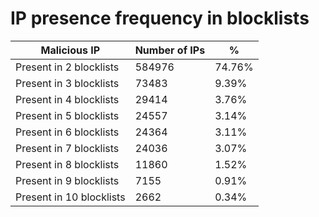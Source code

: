# IP presence frequency in blocklists
| Malicious IP | Number of IPs | % |
|----|----|----|
| Present in 2 blocklists | 584976 | 74.76% |
| Present in 3 blocklists | 73483 | 9.39% |
| Present in 4 blocklists | 29414 | 3.76% |
| Present in 5 blocklists | 24557 | 3.14% |
| Present in 6 blocklists | 24364 | 3.11% |
| Present in 7 blocklists | 24036 | 3.07% |
| Present in 8 blocklists | 11860 | 1.52% |
| Present in 9 blocklists | 7155 | 0.91% |
| Present in 10 blocklists | 2662 | 0.34% |
